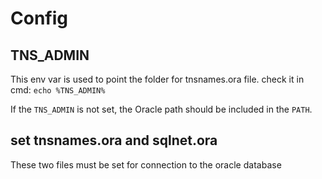 # Config

## TNS_ADMIN
This env var is used to point the folder for tnsnames.ora file. check it in cmd: `echo %TNS_ADMIN%`

If the `TNS_ADMIN` is not set, the Oracle path should be included in the `PATH`.

## set tnsnames.ora and sqlnet.ora
These two files must be set for connection to the oracle database
